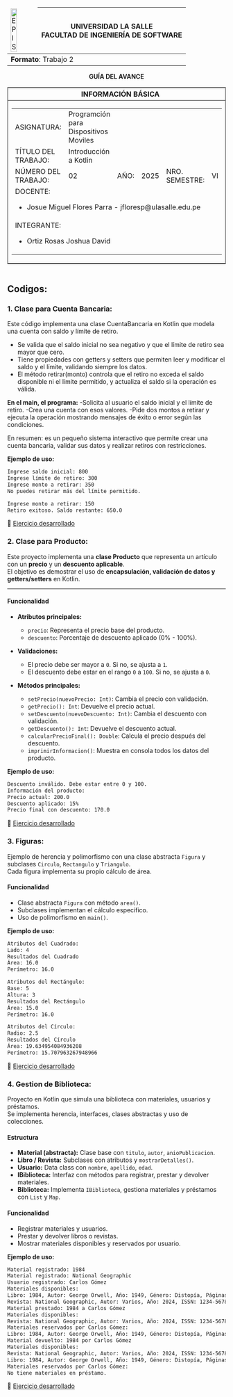 <table align="center">
    <thead>
        <tr>
            <td><img src="https://1.bp.blogspot.com/-3wALNMake70/XK-07VtIngI/AAAAAAABOrY/n3X_ZJV5fGEpTs8ppMQvKk_yic7BfyBYQCLcBGAs/s1600/universidad-la-salle-logo.jpg?raw=true" alt="EPIS" style="width:50%; height:auto"/></td>
            <th>
                <span style="font-weight:bold;">UNIVERSIDAD LA SALLE</span><br />
                <span style="font-weight:bold;">FACULTAD DE INGENIERÍA DE SOFTWARE</span><br />
            </th>
        </tr>
    </thead>
    <tbody>
        <tr><td colspan="3"><span style="font-weight:bold;">Formato</span>: Trabajo 2</td></tr>
    </tbody>
</table>

<div align="center">
    <span style="font-weight:bold;">GUÍA DEL AVANCE</span><br />
</div>

<div>
    <table border="1" align="center">
        <thead>
            <tr><th colspan="3">INFORMACIÓN BÁSICA</th></tr>
        </thead>
        <tbody>
            <tr>
                <td colspan="2">
                    <table>
                        <tr><td>ASIGNATURA:</td><td>Programción para Dispositivos Moviles</td></tr>
                        <tr><td>TÍTULO DEL TRABAJO:</td><td> Introducción a Kotlin</td></tr>
                        <tr>
                            <td>NÚMERO DEL TRABAJO:</td><td>02</td>
                            <td>AÑO:</td><td>2025</td>
                            <td>NRO. SEMESTRE:</td><td>VI</td>
                        </tr>
                        <tr>
                            <td colspan="6">DOCENTE:
                                <ul>
                                    <li>Josue Miguel Flores Parra - jfloresp@ulasalle.edu.pe</li>
                                </ul>
                            </td>
                        </tr>
                        <tr>
                            <td colspan="6">INTEGRANTE:
                                <ul>
                                    <li>Ortiz Rosas Joshua David</li>
                                </ul>
                            </td>
                        </tr>
                    </table>
                </td>
                <td>
                    </table>
                    <table>
                </td>
            </tr>
        </tbody>
    </table>
</div>

## Codigos:
### 1. Clase para Cuenta Bancaria:
Este código implementa una clase CuentaBancaria en Kotlin que modela una cuenta con saldo y límite de retiro.
  - Se valida que el saldo inicial no sea negativo y que el límite de retiro sea mayor que cero.
  - Tiene propiedades con getters y setters que permiten leer y modificar el saldo y el límite, validando siempre los datos.
  - El método retirar(monto) controla que el retiro no exceda el saldo disponible ni el límite permitido, y actualiza el saldo si la operación es válida.

**En el main, el programa:**
  -Solicita al usuario el saldo inicial y el límite de retiro.
  -Crea una cuenta con esos valores.
  -Pide dos montos a retirar y ejecuta la operación mostrando mensajes de éxito o error según las condiciones.

En resumen: es un pequeño sistema interactivo que permite crear una cuenta bancaria, validar sus datos y realizar retiros con restricciones.

**Ejemplo de uso:**  

```bash
Ingrese saldo inicial: 800
Ingrese límite de retiro: 300
Ingrese monto a retirar: 350
No puedes retirar más del límite permitido.

Ingrese monto a retirar: 150
Retiro exitoso. Saldo restante: 650.0
```

🔗 [Ejercicio desarrollado](https://github.com/Joshua150453/Dispositivos-Moviles-Trabajos-/blob/main/Segundo-Entregable/Clase%20para%20Cuenta%20Bancaria.kt)

### 2. Clase para Producto:
Este proyecto implementa una **clase Producto** que representa un artículo con un **precio** y un **descuento aplicable**.  
El objetivo es demostrar el uso de **encapsulación, validación de datos y getters/setters** en Kotlin.

---

#### Funcionalidad

- **Atributos principales:**
  - `precio`: Representa el precio base del producto.
  - `descuento`: Porcentaje de descuento aplicado (0% - 100%).

- **Validaciones:**
  - El precio debe ser mayor a `0`. Si no, se ajusta a `1`.
  - El descuento debe estar en el rango `0` a `100`. Si no, se ajusta a `0`.

- **Métodos principales:**
  - `setPrecio(nuevoPrecio: Int)`: Cambia el precio con validación.
  - `getPrecio(): Int`: Devuelve el precio actual.
  - `setDescuento(nuevoDescuento: Int)`: Cambia el descuento con validación.
  - `getDescuento(): Int`: Devuelve el descuento actual.
  - `calcularPrecioFinal(): Double`: Calcula el precio después del descuento.
  - `imprimirInformacion()`: Muestra en consola todos los datos del producto.

**Ejemplo de uso:**  

```bash
Descuento inválido. Debe estar entre 0 y 100.
Información del producto:
Precio actual: 200.0
Descuento aplicado: 15%
Precio final con descuento: 170.0
```
🔗 [Ejercicio desarrollado](https://github.com/Joshua150453/Dispositivos-Moviles-Trabajos-/blob/main/Segundo-Entregable/Clase%20para%20Producto.kt)

### 3. Figuras:
Ejemplo de herencia y polimorfismo con una clase abstracta `Figura` y subclases `Circulo`, `Rectangulo` y `Triangulo`.  
Cada figura implementa su propio cálculo de área.  

#### Funcionalidad  
- Clase abstracta `Figura` con método `area()`.  
- Subclases implementan el cálculo específico.  
- Uso de polimorfismo en `main()`.

**Ejemplo de uso:**  

```bash
Atributos del Cuadrado:
Lado: 4
Resultados del Cuadrado
Área: 16.0
Perímetro: 16.0

Atributos del Rectángulo:
Base: 5
Altura: 3
Resultados del Rectángulo
Área: 15.0
Perímetro: 16.0

Atributos del Círculo:
Radio: 2.5
Resultados del Círculo
Área: 19.634954084936208
Perímetro: 15.707963267948966
```
🔗 [Ejercicio desarrollado](https://github.com/Joshua150453/Dispositivos-Moviles-Trabajos-/blob/main/Segundo-Entregable/Figuras.kt)

### 4. Gestion de Biblioteca:
Proyecto en Kotlin que simula una biblioteca con materiales, usuarios y préstamos.  
Se implementa herencia, interfaces, clases abstractas y uso de colecciones.  

#### Estructura  
- **Material (abstracta):** Clase base con `titulo`, `autor`, `anioPublicacion`.  
- **Libro / Revista:** Subclases con atributos y `mostrarDetalles()`.  
- **Usuario:** Data class con `nombre`, `apellido`, `edad`.  
- **IBiblioteca:** Interfaz con métodos para registrar, prestar y devolver materiales.  
- **Biblioteca:** Implementa `IBiblioteca`, gestiona materiales y préstamos con `List` y `Map`.  

#### Funcionalidad  
- Registrar materiales y usuarios.  
- Prestar y devolver libros o revistas.  
- Mostrar materiales disponibles y reservados por usuario.

**Ejemplo de uso:**  

```bash
Material registrado: 1984
Material registrado: National Geographic
Usuario registrado: Carlos Gómez
Materiales disponibles:
Libro: 1984, Autor: George Orwell, Año: 1949, Género: Distopía, Páginas: 328
Revista: National Geographic, Autor: Varios, Año: 2024, ISSN: 1234-5678, Volumen: 102, Número: 5, Editorial: NatGeo Publishing
Material prestado: 1984 a Carlos Gómez
Materiales disponibles:
Revista: National Geographic, Autor: Varios, Año: 2024, ISSN: 1234-5678, Volumen: 102, Número: 5, Editorial: NatGeo Publishing
Materiales reservados por Carlos Gómez:
Libro: 1984, Autor: George Orwell, Año: 1949, Género: Distopía, Páginas: 328
Material devuelto: 1984 por Carlos Gómez
Materiales disponibles:
Revista: National Geographic, Autor: Varios, Año: 2024, ISSN: 1234-5678, Volumen: 102, Número: 5, Editorial: NatGeo Publishing
Libro: 1984, Autor: George Orwell, Año: 1949, Género: Distopía, Páginas: 328
Materiales reservados por Carlos Gómez:
No tiene materiales en préstamo.
```
🔗 [Ejercicio desarrollado](https://github.com/Joshua150453/Dispositivos-Moviles-Trabajos-/blob/main/Segundo-Entregable/Sistema%20de%20Gesti%C3%B3n%20de%20Biblioteca.kt)
